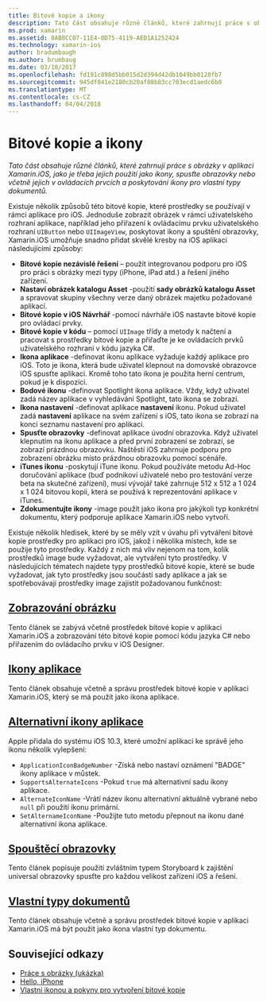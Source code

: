 ```yaml
---
title: Bitové kopie a ikony
description: Tato část obsahuje různé článků, které zahrnují práce s obrázky v aplikaci Xamarin.iOS, jako je třeba jejich použití jako ikony, spusťte obrazovky nebo včetně jejich v ovládacích prvcích a poskytování ikony pro vlastní typy dokumentů.
ms.prod: xamarin
ms.assetid: 0AB8CC07-11E4-0D75-4119-AED1A1252424
ms.technology: xamarin-ios
author: bradumbaugh
ms.author: brumbaug
ms.date: 03/18/2017
ms.openlocfilehash: fd191c898d5bb015d2d394d42db1049bb0128fb7
ms.sourcegitcommit: 945df041e2180cb20af08b83cc703ecd1aedc6b0
ms.translationtype: MT
ms.contentlocale: cs-CZ
ms.lasthandoff: 04/04/2018
---
```

# <a name="images-and-icons"></a>Bitové kopie a ikony

_Tato část obsahuje různé článků, které zahrnují práce s obrázky v aplikaci Xamarin.iOS, jako je třeba jejich použití jako ikony, spusťte obrazovky nebo včetně jejich v ovládacích prvcích a poskytování ikony pro vlastní typy dokumentů._

Existuje několik způsobů této bitové kopie, které prostředky se používají v rámci aplikace pro iOS. Jednoduše zobrazit obrázek v rámci uživatelského rozhraní aplikace, například jeho přiřazení k ovládacímu prvku uživatelského rozhraní `UIButton` nebo `UIImageView`, poskytovat ikony a spuštění obrazovky, Xamarin.iOS umožňuje snadno přidat skvělé kresby na iOS aplikaci následujícími způsoby: 

- **Bitové kopie nezávislé řešení** – použít integrovanou podporu pro iOS pro práci s obrázky mezi typy (iPhone, iPad atd.) a řešení jiného zařízení.
- **Nastaví obrázek katalogu Asset** -použití **sady obrázků katalogu Asset** a spravovat skupiny všechny verze daný obrázek majetku požadované aplikací.
- **Bitové kopie v iOS Návrhář** -pomocí návrháře iOS nastavte bitové kopie pro ovládací prvky.
- **Bitové kopie v kódu** – pomocí `UIImage` třídy a metody k načtení a pracovat s prostředky bitové kopie a přiřaďte je ke ovládacích prvků uživatelského rozhraní v kódu jazyka C#.
- **Ikona aplikace** -definovat ikonu aplikace vyžaduje každý aplikace pro iOS. Toto je ikona, která bude uživatel klepnout na domovské obrazovce iOS spusťte aplikaci. Kromě toho tato ikona je použita herní centrum, pokud je k dispozici.
- **Bodové ikonu** -definovat Spotlight ikona aplikace. Vždy, když uživatel zadá název aplikace v vyhledávání Spotlight, tato ikona se zobrazí.
- **Ikona nastavení** -definovat aplikace **nastavení** ikonu. Pokud uživatel zadá **nastavení** aplikace na svém zařízení s iOS, tato ikona se zobrazí na konci seznamu nastavení pro aplikaci. 
- **Spusťte obrazovky** -definovat aplikace úvodní obrazovka. Když uživatel klepnutím na ikonu aplikace a před první zobrazení se zobrazí, se zobrazí prázdnou obrazovku. Naštěstí iOS zahrnuje podporu pro zobrazení obrázku místo prázdnou obrazovku pomocí scénáře. 
- **iTunes ikonu** -poskytují iTune ikonu. Pokud používáte metodu Ad-Hoc doručování aplikace (buď podnikoví uživatelé nebo pro testování verze beta na skutečné zařízení), musí vývojář také zahrnuje 512 x 512 a 1 024 x 1 024 bitovou kopii, která se používá k reprezentování aplikace v iTunes.
- **Zdokumentujte ikony** -image použít jako ikona pro jakýkoli typ konkrétní dokumentu, který podporuje aplikace Xamarin.iOS nebo vytvoří.

Existuje několik hledisek, které by se měly vzít v úvahu při vytváření bitové kopie prostředky pro aplikaci pro iOS, jakož i několika místech, kde se použije tyto prostředky. Každý z nich má vliv nejenom na tom, kolik prostředků image bude vyžadovat, ale vytváření tyto prostředky. V následujících tématech najdete typy prostředků bitové kopie, které se bude vyžadovat, jak tyto prostředky jsou součástí sady aplikace a jak se spotřebovávají prostředky image zajistit požadovanou funkčnost:


## <a name="displaying-an-imageiosapp-fundamentalsimages-iconsdisplaying-an-imagemd"></a>[Zobrazování obrázku](~/ios/app-fundamentals/images-icons/displaying-an-image.md)

Tento článek se zabývá včetně prostředek bitové kopie v aplikaci Xamarin.iOS a zobrazování této bitové kopie pomocí kódu jazyka C# nebo přiřazením do ovládacího prvku v iOS Designer.

## <a name="application-iconsiosapp-fundamentalsimages-iconsapp-iconsmd"></a>[Ikony aplikace](~/ios/app-fundamentals/images-icons/app-icons.md)

Tento článek obsahuje včetně a správu prostředek bitové kopie v aplikaci Xamarin.iOS, který se má použít jako ikona aplikace.

## <a name="alternate-app-iconsiosapp-fundamentalsimages-iconsalternate-app-iconsmd"></a>[Alternativní ikony aplikace](~/ios/app-fundamentals/images-icons/alternate-app-icons.md)

Apple přidala do systému iOS 10.3, které umožní aplikaci ke správě jeho ikonu několik vylepšení:

 - `ApplicationIconBadgeNumber` -Získá nebo nastaví oznámení "BADGE" ikony aplikace v můstek.
 - `SupportsAlternateIcons` -Pokud `true` má alternativní sadu ikony aplikace.
 - `AlternateIconName` -Vrátí název ikonu alternativní aktuálně vybrané nebo `null` při použití ikonu primární.
 - `SetAlternameIconName` -Použijte tuto metodu přepnout na ikonu dané alternativní ikona aplikace.


## <a name="launch-screensiosapp-fundamentalsimages-iconslaunch-screensmd"></a>[Spouštěcí obrazovky](~/ios/app-fundamentals/images-icons/launch-screens.md)

Tento článek popisuje použití zvláštním typem Storyboard k zajištění universal obrazovky spusťte pro každou velikost zařízení iOS a řešení.

## <a name="custom-document-typesiosapp-fundamentalsimages-iconscustom-document-typesmd"></a>[Vlastní typy dokumentů](~/ios/app-fundamentals/images-icons/custom-document-types.md)

Tento článek obsahuje včetně a správu prostředek bitové kopie v aplikaci Xamarin.iOS má být použit jako ikona vlastní typ dokumentu.



## <a name="related-links"></a>Související odkazy

- [Práce s obrázky (ukázka)](https://developer.xamarin.com/samples/WorkingWithImages/)
- [Hello, iPhone](~/ios/get-started/hello-ios/index.md)
- [Vlastní ikonou a pokyny pro vytvoření bitové kopie](http://developer.apple.com/library/ios/#documentation/UserExperience/Conceptual/MobileHIG/IconsImages/IconsImages.html)
